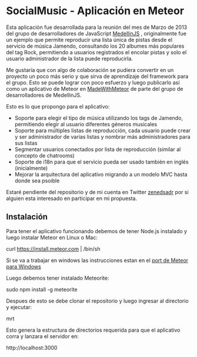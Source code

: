 

SocialMusic - Aplicación en Meteor
==================================

Esta aplicación fue desarrollada para la reunión del mes de Marzo de 2013 del grupo de desarrolladores de JavaScript [MedellinJS](http://www.medellinjs.org/) , originalmente fue un ejemplo que permite reproducir una lista única de pistas desde el servicio de música Jamendo, consultando los 20 albumes más populares del tag Rock, permitiendo a usuarios registrados el encolar pistas y solo el usuario administrador de la lista puede reproducirla.

Me gustaría que  con algo de colaboración se pudiera convertir en un proyecto un poco más serio y que sirva de aprendizaje del framework para el grupo. Esto se puede lograr con poco esfuerzo y luego publicarlo así como un aplicativo de Meteor en [MadeWithMeteor](http://madewith.meteor.com/) de parte del grupo de desarrolladores de MedellinJS.

Esto es lo que propongo para el aplicativo:

* Soporte para elegir el tipo de música utilizando los tags de Jamendo, permitiendo elegir al usuario diferentes géneros musicales
* Soporte para múltiples listas de reproducción, cada usuario puede crear y ser administrador de varias listas y nombrar más administradores para sus listas
* Segmentar usuarios conectados por lista de reproducción (similar al concepto de chatrooms)
* Soporte de i18n para que el servicio pueda ser usado también en inglés (inicialmente)
* Mejorar la arquitectura del aplicativo migrando a un modelo MVC hasta donde sea psoible

Estaré pendiente del repositorio y de mi cuenta en Twitter [zenedsadr](https://twitter.com/zenedsadr) por si alguien esta interesado en participar en mi propuesta.

Instalación
-----------

Para tener el aplicativo funcionando debemos de tener Node.js instalado y luego instalar Meteor en Linux o Mac:
  
  curl https://install.meteor.com | /bin/sh

Si se va a trabajar en windows las instrucciones estan en el [port de Meteor para Windows](http://win.meteor.com/)

Luego debemos tener instalado Meteorite:

  sudo npm install -g meteorite

Despues de esto se debe clonar el repositorio y luego ingresar al directorio y ejecutar:

  mrt

Esto genera la estructura de directorios requerida para que el aplicativo corra y lanzara el servidor en:

  http://localhost:3000
    